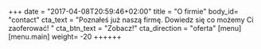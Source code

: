 +++
date = "2017-04-08T20:59:46+02:00"
title = "O firmie"
body_id= "contact"
cta_text = "Poznałeś już naszą firmę. Dowiedz się co możemy Ci zaoferować! "
cta_btn_text = "Zobacz!"
cta_direction = "oferta"
[menu]
  [menu.main]
    weight= -20
++++++
